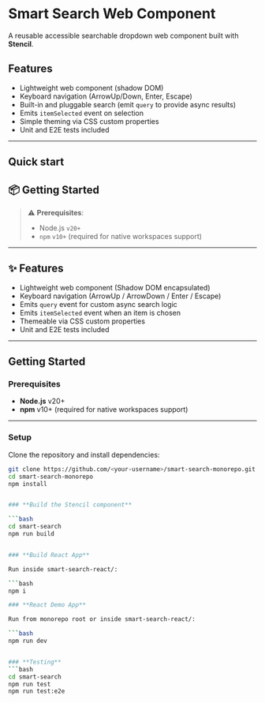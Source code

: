 # Smart Search Web Component

A reusable accessible searchable dropdown web component built with **Stencil**.

## Features

- Lightweight web component (shadow DOM)
- Keyboard navigation (ArrowUp/Down, Enter, Escape)
- Built-in and pluggable search (emit `query` to provide async results)
- Emits `itemSelected` event on selection
- Simple theming via CSS custom properties
- Unit and E2E tests included

---

## Quick start

## 📦 **Getting Started**

> ⚠️ **Prerequisites**:
> - Node.js `v20+`
> - `npm` `v10+` (required for native workspaces support)


---

## ✨ Features

- Lightweight web component (Shadow DOM encapsulated)
- Keyboard navigation (ArrowUp / ArrowDown / Enter / Escape)
- Emits `query` event for custom async search logic
- Emits `itemSelected` event when an item is chosen
- Themeable via CSS custom properties
- Unit and E2E tests included

---

## Getting Started

###  Prerequisites

- **Node.js** v20+
- **npm** v10+ (required for native workspaces support)

---

###  Setup 

Clone the repository and install dependencies:

```bash
git clone https://github.com/<your-username>/smart-search-monorepo.git
cd smart-search-monorepo
npm install


### **Build the Stencil component**

```bash
cd smart-search
npm run build 


### **Build React App**

Run inside smart-search-react/:

```bash
npm i

### **React Demo App**

Run from monorepo root or inside smart-search-react/:

```bash
npm run dev


### **Testing**
```bash
cd smart-search
npm run test
npm run test:e2e

